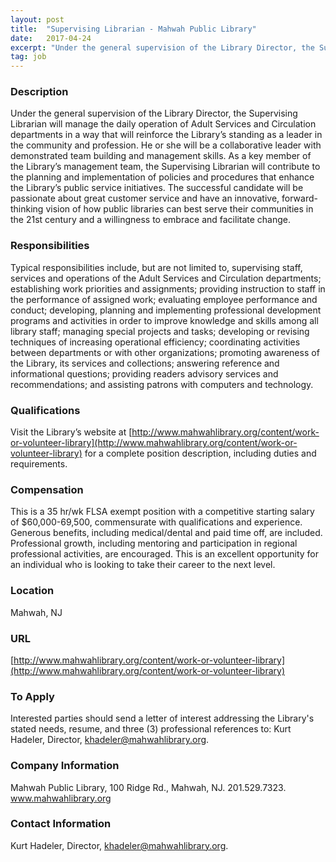 ```yaml
---
layout: post
title:  "Supervising Librarian - Mahwah Public Library"
date:   2017-04-24
excerpt: "Under the general supervision of the Library Director, the Supervising Librarian will manage the daily operation of Adult Services and Circulation departments in a way that will reinforce the Library’s standing as a leader in the community and profession. He or she will be a collaborative leader with demonstrated team..."
tag: job
---
```


### Description   

Under the general supervision of the Library Director, the Supervising Librarian will manage the daily operation of Adult Services and Circulation departments in a way that will reinforce the Library’s standing as a leader in the community and profession.  He or she will be a collaborative leader with demonstrated team building and management skills.  As a key member of the Library’s management team, the Supervising Librarian will contribute to the planning and implementation of policies and procedures that enhance the Library’s public service initiatives.   The successful candidate will be passionate about great customer service and have an innovative, forward-thinking vision of how public libraries can best serve their communities in the 21st century and a willingness to embrace and facilitate change.  


### Responsibilities   

Typical responsibilities include, but are not limited to,  supervising staff, services and operations of the Adult Services and Circulation departments; establishing work priorities and assignments; providing instruction to staff in the performance of assigned work; evaluating employee performance and conduct; developing, planning and implementing professional development programs and activities in order to improve knowledge and skills among all library staff; managing special projects and tasks; developing or revising techniques of increasing operational efficiency; coordinating activities between departments or with other organizations; promoting awareness of the Library, its services and collections; answering reference and informational questions; providing readers advisory services and recommendations; and assisting patrons with computers and technology.  


### Qualifications   

Visit the Library’s website at [http://www.mahwahlibrary.org/content/work-or-volunteer-library](http://www.mahwahlibrary.org/content/work-or-volunteer-library) for a complete position description, including duties and requirements.  


### Compensation   

This is a 35 hr/wk FLSA exempt position with a competitive starting salary of $60,000-69,500, commensurate with qualifications and experience.  Generous benefits, including medical/dental and paid time off, are included.  Professional growth, including mentoring and participation in regional professional activities, are encouraged.  This is an excellent opportunity for an individual who is looking to take their career to the next level.  


### Location   

Mahwah, NJ


### URL   

[http://www.mahwahlibrary.org/content/work-or-volunteer-library](http://www.mahwahlibrary.org/content/work-or-volunteer-library)

### To Apply   

Interested parties should send a letter of interest addressing the Library's stated needs, resume, and three (3) professional references to: Kurt Hadeler, Director, khadeler@mahwahlibrary.org.  



### Company Information   

Mahwah Public Library, 100 Ridge Rd., Mahwah, NJ.  201.529.7323.  www.mahwahlibrary.org


### Contact Information   

Kurt Hadeler, Director, khadeler@mahwahlibrary.org.  

